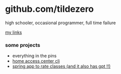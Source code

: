 # github.com/tildezero

high schooler, occasional programmer, full time failure

[my links](https://suhas.omg.lol)

### some projects 

- everything in the pins
- [home access center cli](https://github.com/tildezero/hac)
- [spring app to rate classes (and it also has gpt !!)](https://github.com/79t/rmc)
